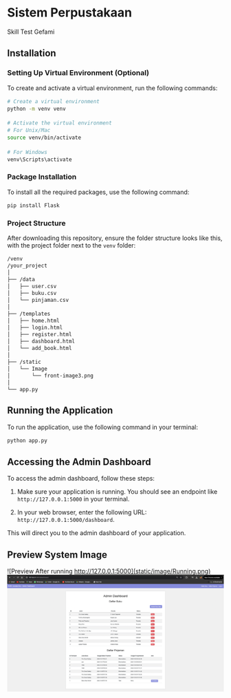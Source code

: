# Sistem Perpustakaan
Skill Test Gefami

## Installation

### Setting Up Virtual Environment (Optional)

To create and activate a virtual environment, run the following commands:

```bash
# Create a virtual environment
python -m venv venv

# Activate the virtual environment
# For Unix/Mac
source venv/bin/activate  

# For Windows
venv\Scripts\activate  
```

### Package Installation

To install all the required packages, use the following command:

```bash
pip install Flask
```

### Project Structure

After downloading this repository, ensure the folder structure looks like this, with the project folder next to the `venv` folder:

```
/venv
/your_project
│
├── /data
│   ├── user.csv
│   ├── buku.csv
│   └── pinjaman.csv
│
├── /templates
│   ├── home.html
│   ├── login.html
│   ├── register.html
│   ├── dashboard.html
│   └── add_book.html
│
├── /static
│   └── Image
│       └── front-image3.png
│
└── app.py
```

## Running the Application

To run the application, use the following command in your terminal:

```bash
python app.py
```

## Accessing the Admin Dashboard

To access the admin dashboard, follow these steps:

1. Make sure your application is running. You should see an endpoint like `http://127.0.0.1:5000` in your terminal.
   
2. In your web browser, enter the following URL: `http://127.0.0.1:5000/dashboard`.

This will direct you to the admin dashboard of your application.

## Preview System Image

![Preview After running http://127.0.0.1:5000](static/image/Running.png)
![Admin Dashboard](static/image/admin.png)
